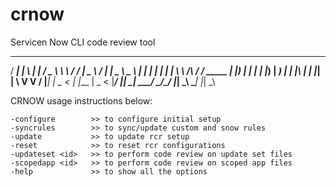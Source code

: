 # crnow
Servicen Now CLI code review tool

  ____    _   _    ___   __        __          ____     ____   ____  
 / ___|  | \ | |  / _ \  \ \      / /         |  _ \   / ___| |  _ \ 
 \___ \  |  \| | | | | |  \ \ /\ / /   _____  | |_) | | |     | |_) |
  ___) | | |\  | | |_| |   \ V  V /   |_____| |  _ <  | |___  |  _ < 
 |____/  |_| \_|  \___/     \_/\_/            |_| \_\  \____| |_| \_\
                                                                     

CRNOW usage instructions below:

    -configure        >> to configure initial setup 
    -syncrules        >> to sync/update custom and snow rules 
    -update           >> to update rcr setup 
    -reset            >> to reset rcr configurations 
    -updateset <id>   >> to perform code review on update set files 
    -scopedapp <id>   >> to perform code review on scoped app files
    -help             >> to show all the options 

